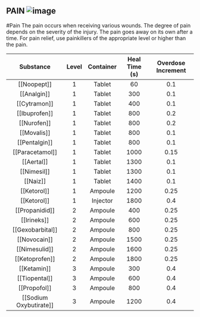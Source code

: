 ## PAIN ![image](https://user-images.githubusercontent.com/7808279/176214280-8c9baddd-e8df-4a0c-98e6-a28bcc594943.png)

#Pain
The pain occurs when receiving various wounds. 
The degree of pain depends on the severity of the injury. 
The pain goes away on its own after a time. 
For pain relief, use painkillers of the appropriate level or higher than the pain.

|      Substance     | Level | Container | Heal Time (s) | Overdose Increment |
|:------------------:|:-----:|:---------:|:-------------:|:------------------:|
|       [[Noopept]]      |   1   |   Tablet  |       60      |         0.1        |
|       [[Analgin]]      |   1   |   Tablet  |      300      |         0.1        |
|      [[Cytramon]]      |   1   |   Tablet  |      400      |         0.1        |
|      [[Ibuprofen]]     |   1   |   Tablet  |      800      |         0.2        |
|       [[Nurofen]]      |   1   |   Tablet  |      800      |         0.2        |
|       [[Movalis]]      |   1   |   Tablet  |      800      |         0.1        |
|      [[Pentalgin]]     |   1   |   Tablet  |      800      |         0.1        |
|     [[Paracetamol]]    |   1   |   Tablet  |      1000     |        0.15        |
|       [[Aertal]]       |   1   |   Tablet  |      1300     |         0.1        |
|       [[Nimesil]]      |   1   |   Tablet  |      1300     |         0.1        |
|        [[Naiz]]        |   1   |   Tablet  |      1400     |         0.1        |
|       [[Ketorol]]      |   1   |  Ampoule  |      1200     |        0.25        |
|       [[Ketorol]]      |   1   |  Injector |      1800     |         0.4        |
|     [[Propanidid]]     |   2   |  Ampoule  |      400      |        0.25        |
|       [[Irineks]]      |   2   |  Ampoule  |      600      |        0.25        |
|    [[Gexobarbital]]    |   2   |  Ampoule  |      800      |        0.25        |
|      [[Novocain]]      |   2   |  Ampoule  |      1500     |        0.25        |
|      [[Nimesulid]]     |   2   |  Ampoule  |      1600     |        0.25        |
|     [[Ketoprofen]]     |   2   |  Ampoule  |      1800     |        0.25        |
|       [[Ketamin]]      |   3   |  Ampoule  |      300      |         0.4        |
|      [[Tiopental]]     |   3   |  Ampoule  |      600      |         0.4        |
|      [[Propofol]]      |   3   |  Ampoule  |      800      |         0.4        |
| [[Sodium Oxybutirate]] |   3   |  Ampoule  |      1200     |         0.4        |

